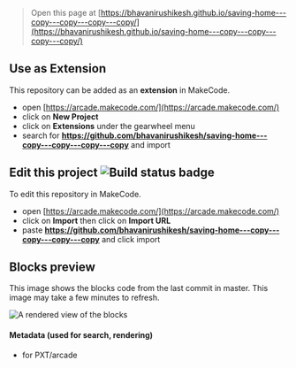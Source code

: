  


> Open this page at [https://bhavanirushikesh.github.io/saving-home---copy---copy---copy---copy/](https://bhavanirushikesh.github.io/saving-home---copy---copy---copy---copy/)

## Use as Extension

This repository can be added as an **extension** in MakeCode.

* open [https://arcade.makecode.com/](https://arcade.makecode.com/)
* click on **New Project**
* click on **Extensions** under the gearwheel menu
* search for **https://github.com/bhavanirushikesh/saving-home---copy---copy---copy---copy** and import

## Edit this project ![Build status badge](https://github.com/bhavanirushikesh/saving-home---copy---copy---copy---copy/workflows/MakeCode/badge.svg)

To edit this repository in MakeCode.

* open [https://arcade.makecode.com/](https://arcade.makecode.com/)
* click on **Import** then click on **Import URL**
* paste **https://github.com/bhavanirushikesh/saving-home---copy---copy---copy---copy** and click import

## Blocks preview

This image shows the blocks code from the last commit in master.
This image may take a few minutes to refresh.

![A rendered view of the blocks](https://github.com/bhavanirushikesh/saving-home---copy---copy---copy---copy/raw/master/.github/makecode/blocks.png)

#### Metadata (used for search, rendering)

* for PXT/arcade
<script src="https://makecode.com/gh-pages-embed.js"></script><script>makeCodeRender("{{ site.makecode.home_url }}", "{{ site.github.owner_name }}/{{ site.github.repository_name }}");</script>
